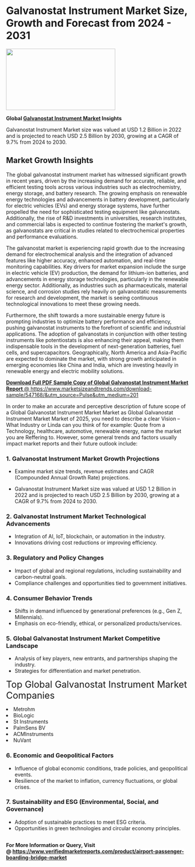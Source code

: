 <H1>Galvanostat Instrument Market Size, Growth and Forecast from 2024 - 2031</H1><img class="aligncenter size-medium wp-image-584254" src="https://thirdeyenews.in/wp-content/uploads/2024/09/Global-Market-Research-300x168.jpeg" alt="" width="300" height="168" /><p><strong>Global&nbsp;<a href="https://www.marketsizeandtrends.com/download-sample/547168/&amp;utm_source=Pulse&amp;utm_medium=201">Galvanostat Instrument Market</a> Insights</strong></p><p>Galvanostat Instrument Market size was valued at USD 1.2 Billion in 2022 and is projected to reach USD 2.5 Billion by 2030, growing at a CAGR of 9.7% from 2024 to 2030.</p><p><h2>Market Growth Insights</h2> <p>The global galvanostat instrument market has witnessed significant growth in recent years, driven by the increasing demand for accurate, reliable, and efficient testing tools across various industries such as electrochemistry, energy storage, and battery research. The growing emphasis on renewable energy technologies and advancements in battery development, particularly for electric vehicles (EVs) and energy storage systems, have further propelled the need for sophisticated testing equipment like galvanostats. Additionally, the rise of R&D investments in universities, research institutes, and commercial labs is expected to continue fostering the market's growth, as galvanostats are critical in studies related to electrochemical properties and performance evaluations.</p> <p><a href="#"></a></p> <p>The galvanostat market is experiencing rapid growth due to the increasing demand for electrochemical analysis and the integration of advanced features like higher accuracy, enhanced automation, and real-time monitoring capabilities. Key drivers for market expansion include the surge in electric vehicle (EV) production, the demand for lithium-ion batteries, and advancements in energy storage technologies, particularly in the renewable energy sector. Additionally, as industries such as pharmaceuticals, material science, and corrosion studies rely heavily on galvanostatic measurements for research and development, the market is seeing continuous technological innovations to meet these growing needs.</p> <p>Furthermore, the shift towards a more sustainable energy future is prompting industries to optimize battery performance and efficiency, pushing galvanostat instruments to the forefront of scientific and industrial applications. The adoption of galvanostats in conjunction with other testing instruments like potentiostats is also enhancing their appeal, making them indispensable tools in the development of next-generation batteries, fuel cells, and supercapacitors. Geographically, North America and Asia-Pacific are expected to dominate the market, with strong growth anticipated in emerging economies like China and India, which are investing heavily in renewable energy and electric mobility solutions.</p> <p><a href="#"></p><p><span class=""><strong>Download Full PDF Sample Copy of Global Galvanostat Instrument Market Report</strong> @ <a href="https://www.marketsizeandtrends.com/download-sample/547168/&amp;utm_source=Pulse&amp;utm_medium=201" target="_blank">https://www.marketsizeandtrends.com/download-sample/547168/&amp;utm_source=Pulse&amp;utm_medium=201</a></span></p><p>In order to make an accurate and perceptive description of future scope of a Global&nbsp;Galvanostat Instrument Market Market as Global&nbsp;Galvanostat Instrument Market Market of 2025, you need to describe a clear Vision &ndash; What Industry or Linda can you think of for example: Quote from a Technology, healthcare, automotive, renewable energy, name the market you are Reffering to. However, some general trends and factors usually impact market reports and their future outlook include:</p><h3>1.&nbsp;<strong>Galvanostat Instrument Market Growth Projections</strong></h3><ul><li>Examine market size trends, revenue estimates and CAGR (Compounded Annual Growth Rate) projections.</li><li><p>Galvanostat Instrument Market size was valued at USD 1.2 Billion in 2022 and is projected to reach USD 2.5 Billion by 2030, growing at a CAGR of 9.7% from 2024 to 2030.</p></li></ul><h3>2.&nbsp;<strong>Galvanostat Instrument Market Technological Advancements</strong></h3><ul><li>Integration of AI, IoT, blockchain, or automation in the industry.</li><li>Innovations driving cost reductions or improving efficiency.</li></ul><h3>3.&nbsp;<strong>Regulatory and Policy Changes</strong></h3><ul><li>Impact of global and regional regulations, including sustainability and carbon-neutral goals.</li><li>Compliance challenges and opportunities tied to government initiatives.</li></ul><h3>4.&nbsp;<strong>Consumer Behavior Trends</strong></h3><ul><li>Shifts in demand influenced by generational preferences (e.g., Gen Z, Millennials).</li><li>Emphasis on eco-friendly, ethical, or personalized products/services.</li></ul><h3>5.&nbsp;<strong>Global Galvanostat Instrument Market Competitive Landscape</strong></h3><ul><li>Analysis of key players, new entrants, and partnerships shaping the industry.</li><li>Strategies for differentiation and market penetration.</li></ul><p data-pm-slice="1 1 []"><span style="color: inherit; font-family: inherit; font-size: 25px;">Top Global Galvanostat Instrument Market Companies</span></p><div class="" data-test-id=""><p><li>Metrohm</li><li> BioLogic</li><li> St Instruments</li><li> PalmSens BV</li><li> ACMInstruments</li><li> NuVant</li></p></div><h3>6.&nbsp;<strong>Economic and Geopolitical Factors</strong></h3><ul><li>Influence of global economic conditions, trade policies, and geopolitical events.</li><li>Resilience of the market to inflation, currency fluctuations, or global crises.</li></ul><h3>7.&nbsp;<strong>Sustainability and ESG (Environmental, Social, and Governance)</strong></h3><ul><li>Adoption of sustainable practices to meet ESG criteria.</li><li>Opportunities in green technologies and circular economy principles.</li></ul><h2><strong style="font-size: 14px;">For More Information or Query, Visit @&nbsp;</strong><a style="background-color: #ffffff; font-size: 14px;" href="https://www.marketsizeandtrends.com/report/galvanostat-instrument-market/" target="_blank">https://www.verifiedmarketreports.com/product/airport-passenger-boarding-bridge-market</a></h2>
